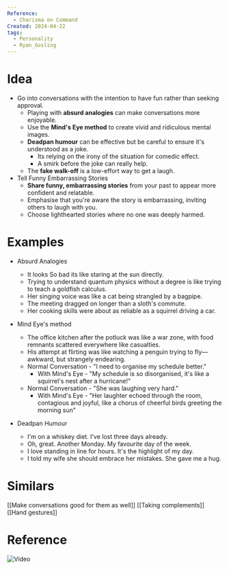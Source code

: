 ```yaml
---
Reference:
  - Charisma on Command
Created: 2024-04-22
tags:
  - Personality
  - Ryan_Gosling
---
```

# Idea

* Go into conversations with the intention to have fun rather than seeking approval.
	- Playing with **absurd analogies** can make conversations more enjoyable.
    - Use the **Mind's Eye method** to create vivid and ridiculous mental images.
    - **Deadpan humour** can be effective but be careful to ensure it's understood as a joke.
	    - Its relying on the irony of the situation for comedic effect.
	    - A smirk before the joke can really help.
    - The **fake walk-off** is a low-effort way to get a laugh.
* Tell Funny Embarrassing Stories
    - **Share funny, embarrassing stories** from your past to appear more confident and relatable.
    - Emphasise that you're aware the story is embarrassing, inviting others to laugh with you.
    - Choose lighthearted stories where no one was deeply harmed.

# Examples

* Absurd Analogies
	- It looks So bad its like staring at the sun directly.
	- Trying to understand quantum physics without a degree is like trying to teach a goldfish calculus.
	- Her singing voice was like a cat being strangled by a bagpipe.
	- The meeting dragged on longer than a sloth's commute.
	- Her cooking skills were about as reliable as a squirrel driving a car.

* Mind Eye's method
	* The office kitchen after the potluck was like a war zone, with food remnants scattered everywhere like casualties.
	* His attempt at flirting was like watching a penguin trying to fly—awkward, but strangely endearing.
	* Normal Conversation -  "I need to organise my schedule better."
		* With Mind's Eye - "My schedule is so disorganised, it's like a squirrel's nest after a hurricane!"
	* Normal Conversation -  "She was laughing very hard."
		* With Mind's Eye - "Her laughter echoed through the room, contagious and joyful, like a chorus of cheerful birds greeting the morning sun"
* Deadpan Humour
	* I'm on a whiskey diet. I've lost three days already.
	* Oh, great. Another Monday. My favourite day of the week.
	* I love standing in line for hours. It's the highlight of my day.
	* I told my wife she should embrace her mistakes. She gave me a hug.
# Similars

[[Make conversations good for them as well]]
[[Taking complements]]
[[Hand gestures]]

# Reference

![Video](https://www.youtube.com/watch?v=NzVrmGjsGWo&ab_channel=CharismaonCommand)